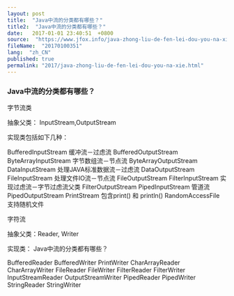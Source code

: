 ```yaml
---
layout: post
title:  "Java中流的分类都有哪些？"
title2:  "Java中流的分类都有哪些？"
date:   2017-01-01 23:40:51  +0800
source:  "https://www.jfox.info/java-zhong-liu-de-fen-lei-dou-you-na-xie.html"
fileName:  "20170100351"
lang:  "zh_CN"
published: true
permalink: "2017/java-zhong-liu-de-fen-lei-dou-you-na-xie.html"
---
```




### Java中流的分类都有哪些？

字节流类

抽象父类： InputStream,OutputStream

实现类包括如下几种：

BufferedInputStream 缓冲流－过虑流
BufferedOutputStream
ByteArrayInputStream 字节数组流－节点流
ByteArrayOutputStream
DataInputStream 处理JAVA标准数据流－过虑流
DataOutputStream
FileInputStream 处理文件IO流－节点流
FileOutputStream
FilterInputStream 实现过虑流－字节过虑流父类
FilterOutputStream
PipedInputStream 管道流
PipedOutputStream
PrintStream 包含print() 和 println()
RandomAccessFile 支持随机文件

字符流

抽象父类：Reader, Writer

实现类：
Java中流的分类都有哪些？

BufferedReader
BufferedWriter
PrintWriter
CharArrayReader
CharArrayWriter
FileReader
FileWriter
FilterReader
FilterWriter
InputStreamReader
OutputStreamWriter
PipedReader
PipedWriter
StringReader
StringWriter
